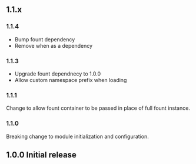 ## 1.1.x

### 1.1.4
 * Bump fount dependency
 * Remove when as a dependency

### 1.1.3
 * Upgrade fount dependnecy to 1.0.0
 * Allow custom namespace prefix when loading

### 1.1.1
Change to allow fount container to be passed in place of full fount instance.

### 1.1.0
Breaking change to module initialization and configuration.

## 1.0.0 Initial release